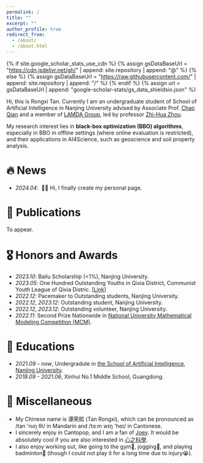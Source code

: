 ```yaml
---
permalink: /
title: ""
excerpt: ""
author_profile: true
redirect_from: 
  - /about/
  - /about.html
---
```


{% if site.google_scholar_stats_use_cdn %}
{% assign gsDataBaseUrl = "https://cdn.jsdelivr.net/gh/" | append: site.repository | append: "@" %}
{% else %}
{% assign gsDataBaseUrl = "https://raw.githubusercontent.com/" | append: site.repository | append: "/" %}
{% endif %}
{% assign url = gsDataBaseUrl | append: "google-scholar-stats/gs_data_shieldsio.json" %}

<span class='anchor' id='about-me'></span>

Hi, this is Rongxi Tan. Currently I am an undergraduate student of School of Artificial Intelligence in Nanjing University advised by Associate Prof. [Chao Qian](https://www.lamda.nju.edu.cn/qianc/) and a member of [LAMDA Group](https://www.lamda.nju.edu.cn/), led by professor [Zhi-Hua Zhou](https://cs.nju.edu.cn/zhouzh/).

My research interest lies in **black-box optimization (BBO) algorithms**, especially in BBO in offline settings (where online evaluation is restricted), and their applications in AI4Science, such as geoscience and soil property analysis. 

<!--
I have published more than 100 papers at the top international AI conferences with total <a href='https://scholar.google.com/citations?user=DhtAFkwAAAAJ'>google scholar citations <strong><span id='total_cit'>260000+</span></strong></a> (You can also use google scholar badge <a href='https://scholar.google.com/citations?user=DhtAFkwAAAAJ'><img src="https://img.shields.io/endpoint?url={{ url | url_encode }}&logo=Google%20Scholar&labelColor=f6f6f6&color=9cf&style=flat&label=citations"></a>).
-->

# 🔥 News
- *2024.04*: &nbsp;🎉🎉 Hi, I finally create my personal page.

# 📝 Publications 

To appear.

<!--

<div class='paper-box'><div class='paper-box-image'><div><div class="badge">CVPR 2016</div><img src='images/500x300.png' alt="sym" width="100%"></div></div>
<div class='paper-box-text' markdown="1">

[Offline Multi-Objective Optimization](https://openreview.net/forum?id=3AuoStfUIH&referrer=%5BAuthor%20Console%5D(%2Fgroup%3Fid%3DICML.cc%2F2024%2FConference%2FAuthors%23your-submissions))

Ke Xue, **Rongxi Tan**, Xiaobin Huang, Chao Qian.

Submitted to [the 41th International Conference on Machine Learning (ICML'2024)](https://icml.cc/)

-->

<!--
[**Project**](https://scholar.google.com/citations?view_op=view_citation&hl=zh-CN&user=DhtAFkwAAAAJ&citation_for_view=DhtAFkwAAAAJ:ALROH1vI_8AC) <strong><span class='show_paper_citations' data='DhtAFkwAAAAJ:ALROH1vI_8AC'></span></strong>
- Lorem ipsum dolor sit amet, consectetur adipiscing elit. Vivamus ornare aliquet ipsum, ac tempus justo dapibus sit amet. 
</div>
</div>

- [Lorem ipsum dolor sit amet, consectetur adipiscing elit. Vivamus ornare aliquet ipsum, ac tempus justo dapibus sit amet](https://github.com), A, B, C, **CVPR 2020**
-->

# 🎖 Honors and Awards
- *2023.10*: Bailu Scholarship (<1%), Nanjing University. 
- *2023.05*: One Hundred Outstanding Youths in Qixia District, Communist Youth League of Qixia Distric. [[Link](https://mp.weixin.qq.com/s/40VpJyUOj3ZJ_amuK1cEJw?)]
- *2022.12*: Pacemaker to Outstanding students, Nanjing University. 
- *2022.12*, *2023.12*: Outstanding student, Nanjing University.
- *2022.12*, *2023.12*: Outstanding volunteer, Nanjing University.
- *2022.11*: Second Prize Nationwide in [National University Mathematical Modeling Competition (MCM)](http://www.mcm.edu.cn/).

# 📖 Educations
- *2021.09 - now*, Undergradute in [the School of Artificial Intelligence](https://ai.nju.edu.cn), [Nanjing University](https://www.nju.edu.cn/).
- *2018.09 - 2021.06*, Xinhui No.1 Middle School, Guangdong. 


<!--

# 💬 Invited Talks
- *2021.06*, Lorem ipsum dolor sit amet, consectetur adipiscing elit. Vivamus ornare aliquet ipsum, ac tempus justo dapibus sit amet. 
- *2021.03*, Lorem ipsum dolor sit amet, consectetur adipiscing elit. Vivamus ornare aliquet ipsum, ac tempus justo dapibus sit amet.  \| [\[video\]](https://github.com/)

# 💻 Internships
- *2019.05 - 2020.02*, [Lorem](https://github.com/), China.
-->

# 🥳 Miscellaneous
- My Chinese name is 谭荣熙 (Tan Rongxi), which can be pronounced as /tan 'rʊŋ θi/ in Mandarin and /tɑːm wɪŋ 'heɪ/ in Cantonese.
- I sincerely enjoy in Cantopop, and I am a fan of [Joey](https://en.wikipedia.org/wiki/Joey_Yung). It would be absolutely cool if you are also interested in [心之科學](https://zh.wikipedia.org/wiki/%E5%BF%83%E4%B9%8B%E7%A7%91%E5%AD%B8).
- I also enjoy working out, like going to the gym💪, jogging🏃, and playing badminton🏸 (though I could not play it for a long time due to injury😭).